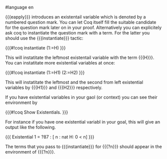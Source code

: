 #language en

{{{eapply}}} introduces an existentail variable which is denoted by a numbered question mark. You can let Coq itself fill the suitable candidate for the question mark later on in your proof. Alternatively you can explicitely ask coq to instantiate the question mark with a term. For the latter you should use the {{{instantiate}}} tactic:

{{{#!coq
instantiate (1:=H)
}}}

This will instatitate the leftmost existentail variable with the term {{{H}}}. You can instatitate more existential variables at once:

{{{#!coq
instantiate (1:=H1) (2:=H2)
}}}

This will instatitate the leftmost and the second from left existential variables by {{{H1}}} and {{{H2}}} respectively.

If you have existential variables in your gaol (or context) you can see their environment by 

{{{#!coq
Show Existentials.
}}}

For instance if you have one existential variabl in your goal,  this will give an output like the following.

{{{
Existential 1 =
?87 : [
       n : nat
       H: 0 < n]
}}}

The terms that you pass to {{{instantiate}}} for {{{?n}}} should appear in the environment of  {{{?n}}}.
